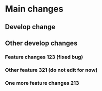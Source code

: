 # Main changes

## Develop change
## Other develop changes

### Feature changes 123 (fixed bug)

### Other feature 321 (do not edit for now)

### One more feature changes 213
